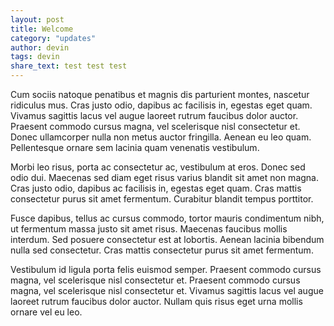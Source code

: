 ```yaml
---
layout: post
title: Welcome
category: "updates"
author: devin
tags: devin
share_text: test test test
---
```


Cum sociis natoque penatibus et magnis dis parturient montes, nascetur ridiculus mus. Cras justo odio, dapibus ac facilisis in, egestas eget quam. Vivamus sagittis lacus vel augue laoreet rutrum faucibus dolor auctor. Praesent commodo cursus magna, vel scelerisque nisl consectetur et. Donec ullamcorper nulla non metus auctor fringilla. Aenean eu leo quam. Pellentesque ornare sem lacinia quam venenatis vestibulum.

Morbi leo risus, porta ac consectetur ac, vestibulum at eros. Donec sed odio dui. Maecenas sed diam eget risus varius blandit sit amet non magna. Cras justo odio, dapibus ac facilisis in, egestas eget quam. Cras mattis consectetur purus sit amet fermentum. Curabitur blandit tempus porttitor.

Fusce dapibus, tellus ac cursus commodo, tortor mauris condimentum nibh, ut fermentum massa justo sit amet risus. Maecenas faucibus mollis interdum. Sed posuere consectetur est at lobortis. Aenean lacinia bibendum nulla sed consectetur. Cras mattis consectetur purus sit amet fermentum.

Vestibulum id ligula porta felis euismod semper. Praesent commodo cursus magna, vel scelerisque nisl consectetur et. Praesent commodo cursus magna, vel scelerisque nisl consectetur et. Vivamus sagittis lacus vel augue laoreet rutrum faucibus dolor auctor. Nullam quis risus eget urna mollis ornare vel eu leo.
